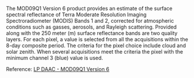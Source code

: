 The MOD09Q1 Version 6 product provides an estimate of the surface spectral reflectance of Terra Moderate Resolution Imaging Spectroradiometer (MODIS) Bands 1 and 2, corrected for atmospheric conditions such as gasses, aerosols, and Rayleigh scattering. Provided along with the 250 meter (m) surface reflectance bands are two quality layers. For each pixel, a value is selected from all the acquisitions within the 8-day composite period. The criteria for the pixel choice include cloud and solar zenith. When several acquisitions meet the criteria the pixel with the minimum channel 3 (blue) value is used.  

Reference: [LP DAAC - MOD09Q1 Version 6](https://lpdaac.usgs.gov/products/mod09q1v006/)
